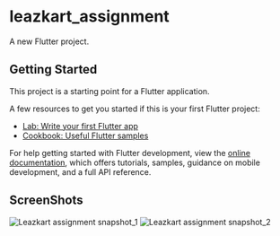 # leazkart_assignment

A new Flutter project.

## Getting Started

This project is a starting point for a Flutter application.

A few resources to get you started if this is your first Flutter project:

- [Lab: Write your first Flutter app](https://docs.flutter.dev/get-started/codelab)
- [Cookbook: Useful Flutter samples](https://docs.flutter.dev/cookbook)

For help getting started with Flutter development, view the
[online documentation](https://docs.flutter.dev/), which offers tutorials,
samples, guidance on mobile development, and a full API reference.

## ScreenShots

![Leazkart assignment snapshot_1](https://github.com/NirajNandre/Assignment/assets/92875838/3daab157-7b07-4842-8f28-327944c58c83)
![Leazkart assignment snapshot_2](https://github.com/NirajNandre/Assignment/assets/92875838/120d4463-4249-461e-a627-2248ae421657)
